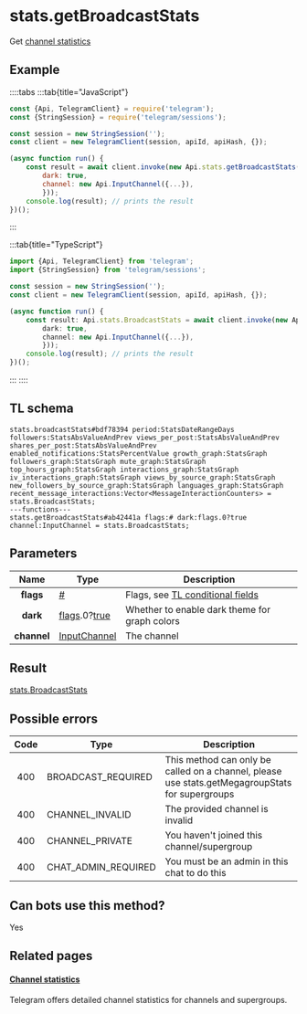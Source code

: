# stats.getBroadcastStats

Get [channel statistics](https://core.telegram.org/api/stats)

## Example

::::tabs
:::tab{title="JavaScript"}

```js
const {Api, TelegramClient} = require('telegram');
const {StringSession} = require('telegram/sessions');

const session = new StringSession('');
const client = new TelegramClient(session, apiId, apiHash, {});

(async function run() {
    const result = await client.invoke(new Api.stats.getBroadcastStats({
		dark: true,
		channel: new Api.InputChannel({...}),
		}));
    console.log(result); // prints the result
})();

```

:::

:::tab{title="TypeScript"}

```ts
import {Api, TelegramClient} from 'telegram';
import {StringSession} from 'telegram/sessions';

const session = new StringSession('');
const client = new TelegramClient(session, apiId, apiHash, {});

(async function run() {
    const result: Api.stats.BroadcastStats = await client.invoke(new Api.stats.getBroadcastStats({
		dark: true,
		channel: new Api.InputChannel({...}),
		}));
    console.log(result); // prints the result
})();

```

:::
::::

## TL schema

```
stats.broadcastStats#bdf78394 period:StatsDateRangeDays followers:StatsAbsValueAndPrev views_per_post:StatsAbsValueAndPrev shares_per_post:StatsAbsValueAndPrev enabled_notifications:StatsPercentValue growth_graph:StatsGraph followers_graph:StatsGraph mute_graph:StatsGraph top_hours_graph:StatsGraph interactions_graph:StatsGraph iv_interactions_graph:StatsGraph views_by_source_graph:StatsGraph new_followers_by_source_graph:StatsGraph languages_graph:StatsGraph recent_message_interactions:Vector<MessageInteractionCounters> = stats.BroadcastStats;
---functions---
stats.getBroadcastStats#ab42441a flags:# dark:flags.0?true channel:InputChannel = stats.BroadcastStats;
```

## Parameters

|    Name     | Type                                                                                                                              | Description                                                                                             |
| :---------: | --------------------------------------------------------------------------------------------------------------------------------- | ------------------------------------------------------------------------------------------------------- |
|  **flags**  | [#](https://core.telegram.org/type/%23)                                                                                           | Flags, see [TL conditional fields](https://core.telegram.org/mtproto/TL-combinators#conditional-fields) |
|  **dark**   | [flags](https://core.telegram.org/mtproto/TL-combinators#conditional-fields).0?[true](https://core.telegram.org/constructor/true) | Whether to enable dark theme for graph colors                                                           |
| **channel** | [InputChannel](https://core.telegram.org/type/InputChannel)                                                                       | The channel                                                                                             |

## Result

[stats.BroadcastStats](https://core.telegram.org/type/stats.BroadcastStats)

## Possible errors

| Code | Type                | Description                                                                                     |
| :--: | ------------------- | ----------------------------------------------------------------------------------------------- |
| 400  | BROADCAST_REQUIRED  | This method can only be called on a channel, please use stats.getMegagroupStats for supergroups |
| 400  | CHANNEL_INVALID     | The provided channel is invalid                                                                 |
| 400  | CHANNEL_PRIVATE     | You haven't joined this channel/supergroup                                                      |
| 400  | CHAT_ADMIN_REQUIRED | You must be an admin in this chat to do this                                                    |

## Can bots use this method?

Yes

## Related pages

#### [Channel statistics](https://core.telegram.org/api/stats)

Telegram offers detailed channel statistics for channels and supergroups.
